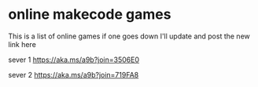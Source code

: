 # online makecode games

This is a list of online games if one goes down I'll update and post the new link here 

sever 1
https://aka.ms/a9b?join=3506E0

sever 2 
https://aka.ms/a9b?join=719FA8
